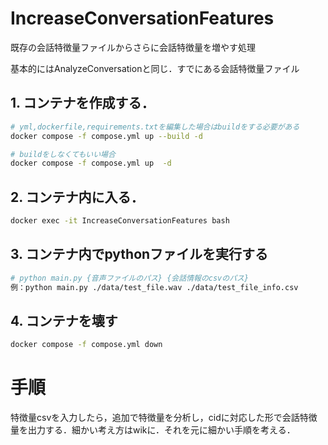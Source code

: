 # IncreaseConversationFeatures
既存の会話特徴量ファイルからさらに会話特徴量を増やす処理

基本的にはAnalyzeConversationと同じ．すでにある会話特徴量ファイル

## 1. コンテナを作成する．
``` bash
# yml,dockerfile,requirements.txtを編集した場合はbuildをする必要がある
docker compose -f compose.yml up --build -d

# buildをしなくてもいい場合
docker compose -f compose.yml up  -d
```

## 2. コンテナ内に入る．
``` bash
docker exec -it IncreaseConversationFeatures bash   
```

## 3. コンテナ内でpythonファイルを実行する
``` bash
# python main.py {音声ファイルのパス} {会話情報のcsvのパス}
例：python main.py ./data/test_file.wav ./data/test_file_info.csv
```

## 4. コンテナを壊す
``` bash
docker compose -f compose.yml down  
```

# 手順
特徴量csvを入力したら，追加で特徴量を分析し，cidに対応した形で会話特徴量を出力する．細かい考え方はwikに．それを元に細かい手順を考える．
